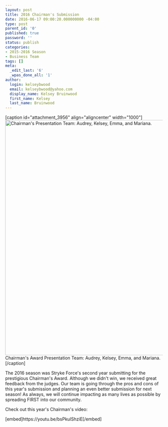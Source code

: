 ```yaml
---
layout: post
title: 2016 Chairman's Submission
date: 2016-06-17 09:00:20.000000000 -04:00
type: post
parent_id: '0'
published: true
password: ''
status: publish
categories:
- 2015-2016 Season
- Business Team
tags: []
meta:
  _edit_last: '6'
  _wpas_done_all: '1'
author:
  login: kelseybwood
  email: kelseybwood@yahoo.com
  display_name: Kelsey Bruinwood
  first_name: Kelsey
  last_name: Bruinwood
---
```

<p>[caption id="attachment_3956" align="aligncenter" width="1000"]<a href="http://strykeforce.org/wp-content/uploads/2016/06/IMG_1445.jpg"><img class="size-large wp-image-3956" src="{{ site.baseurl }}/assets/images/IMG_1445-1024x768.jpg" alt="Chairman's Presentation Team: Audrey, Kelsey, Emma, and Mariana. " width="1000" height="750" /></a> Chairman's Award Presentation Team: Audrey, Kelsey, Emma, and Mariana.[/caption]</p>
<p>The 2016 season was Stryke Force's second year submitting for the prestigious Chairman's Award. Although we didn't win, we received great feedback from the judges. Our team is going through the pros and cons of this year's submission and planning an even better submission for next season! As always, we will continue impacting as many lives as possible by spreading FIRST into our community.</p>
<p>Check out this year's Chairman's video:</p>
<p>[embed]https://youtu.be/bsPkulShziE[/embed]</p>
